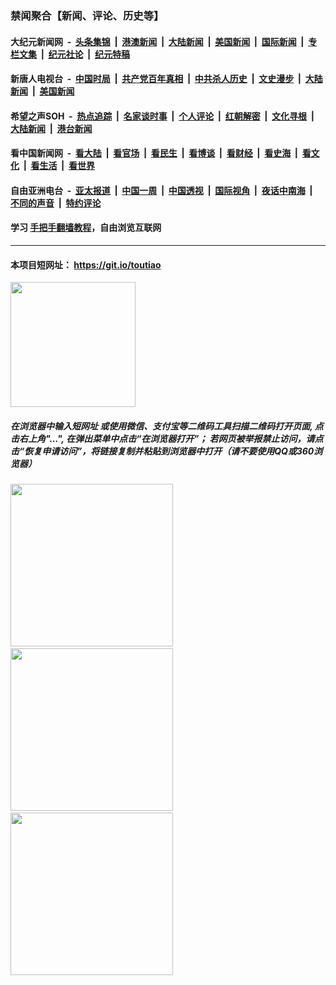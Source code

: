 ### 禁闻聚合【新闻、评论、历史等】

#### 大纪元新闻网 &nbsp;-&nbsp; [头条集锦](indexes/E头条集锦.md?t=02131133) &nbsp;|&nbsp; [港澳新闻](indexes/E港澳新闻.md?t=02131133)  &nbsp;|&nbsp; [大陆新闻](indexes/E大陆新闻.md?t=02131133) &nbsp;|&nbsp; [美国新闻](indexes/E美国新闻.md?t=02131133) &nbsp;|&nbsp; [国际新闻](indexes/E国际新闻.md?t=02131133) &nbsp;|&nbsp; [专栏文集](indexes/E专栏文集.md?t=02131133) &nbsp;|&nbsp; [纪元社论](indexes/E纪元社论.md?t=02131133) &nbsp;|&nbsp; [纪元特稿](indexes/E纪元特稿.md?t=02131133) 

#### 新唐人电视台 &nbsp;-&nbsp; [中国时局](indexes/N中国时局.md?t=02131133) &nbsp;|&nbsp; [共产党百年真相](indexes/N共产党百年真相.md?t=02131133) &nbsp;|&nbsp; [中共杀人历史](indexes/N中共杀人历史.md?t=02131133) &nbsp;|&nbsp; [文史漫步](indexes/N文史漫步.md?t=02131133) &nbsp;|&nbsp; [大陆新闻](indexes/N大陆新闻.md?t=02131133) &nbsp;|&nbsp; [美国新闻](indexes/N美国新闻.md?t=02131133)

#### 希望之声SOH &nbsp;-&nbsp; [热点追踪](indexes/H热点追踪.md?t=02131133) &nbsp;|&nbsp; [名家谈时事](indexes/H名家谈时事.md?t=02131133) &nbsp;|&nbsp; [个人评论](indexes/H个人评论.md?t=02131133)  &nbsp;|&nbsp; [红朝解密](indexes/H红朝解密.md?t=02131133) &nbsp;|&nbsp; [文化寻根](indexes/H文化寻根.md?t=02131133) &nbsp;|&nbsp; [大陆新闻](indexes/H大陆新闻.md?t=02131133) &nbsp;|&nbsp; [港台新闻](indexes/H港台新闻.md?t=02131133)

#### 看中国新闻网 &nbsp;-&nbsp; [看大陆](indexes/S看大陆.md?t=02131133) &nbsp;|&nbsp; [看官场](indexes/S看官场.md?t=02131133) &nbsp;|&nbsp; [看民生](indexes/S看民生.md?t=02131133)  &nbsp;|&nbsp; [看博谈](indexes/S看博谈.md?t=02131133) &nbsp;|&nbsp; [看财经](indexes/S看财经.md?t=02131133) &nbsp;|&nbsp; [看史海](indexes/S看史海.md?t=02131133) &nbsp;|&nbsp; [看文化](indexes/S看文化.md?t=02131133) &nbsp;|&nbsp; [看生活](indexes/S看生活.md?t=02131133) &nbsp;|&nbsp; [看世界](indexes/S看世界.md?t=02131133)

#### 自由亚洲电台 &nbsp;-&nbsp; [亚太报道](indexes/R亚太报道.md?t=02131133) &nbsp;|&nbsp; [中国一周](indexes/R中国一周.md?t=02131133) &nbsp;|&nbsp; [中国透视](indexes/R中国透视.md?t=02131133)  &nbsp;|&nbsp; [国际视角](indexes/R国际视角.md?t=02131133) &nbsp;|&nbsp; [夜话中南海](indexes/R夜话中南海.md?t=02131133) &nbsp;|&nbsp; [不同的声音](indexes/R不同的声音.md?t=02131133) &nbsp;|&nbsp; [特约评论](indexes/R特约评论.md?t=02131133)

#### 学习 [手把手翻墙教程](https://github.com/gfw-breaker/guides/wiki)，自由浏览互联网

----

#### 本项目短网址： https://git.io/toutiao
<img src="https://raw.githubusercontent.com/gfw-breaker/banned-news/master/scripts/img/qr.png" width="200px"/>  

##### 在浏览器中输入短网址 或使用微信、支付宝等二维码工具扫描二维码打开页面, 点击右上角"...", 在弹出菜单中点击“在浏览器打开”； 若网页被举报禁止访问，请点击“恢复申请访问”，将链接复制并粘贴到浏览器中打开（请不要使用QQ或360浏览器）

<img src="https://raw.githubusercontent.com/gfw-breaker/banned-news/master/scripts/img/1.png" width="260px"/> &nbsp; <img src="https://raw.githubusercontent.com/gfw-breaker/banned-news/master/scripts/img/2.png" width="260px"/> &nbsp; <img src="https://raw.githubusercontent.com/gfw-breaker/banned-news/master/scripts/img/3.png" width="260px"/>
